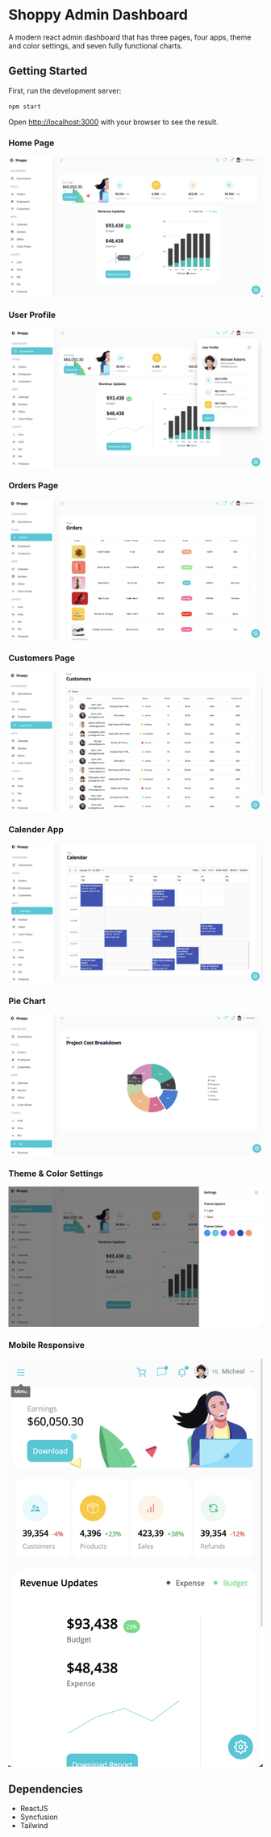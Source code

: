 # Shoppy Admin Dashboard

A modern react admin dashboard that has three pages, four apps, theme and color settings, and seven fully functional charts.


## Getting Started

First, run the development server:

```bash
npm start
```

Open [http://localhost:3000](http://localhost:3000) with your browser to see the result.


### Home Page

!["Home Page"](https://github.com/Fadymain/admin-dashboard/blob/main/src/assets/admin-home.png)

### User Profile

!["User Profile"](<https://github.com/Fadymain/admin-dashboard/blob/main/src/assets/admin-user-profile-badge.png>)

### Orders Page

!["Orders Page"](https://github.com/Fadymain/admin-dashboard/blob/main/src/assets/orders-page.png)

### Customers Page

!["Customers Page"](https://github.com/Fadymain/admin-dashboard/blob/main/src/assets/customers-page.png)

### Calender App

!["Calender App"](https://github.com/Fadymain/admin-dashboard/blob/main/src/assets/calender-app.png)

### Pie Chart

!["Customers Page"](https://github.com/Fadymain/admin-dashboard/blob/main/src/assets/pie-chart.png)

### Theme & Color Settings

!["Theme & Color"](https://github.com/Fadymain/admin-dashboard/blob/main/src/assets/theme-and-color-settings.png)

### Mobile Responsive

!["Mobile Responsive"](https://github.com/Fadymain/admin-dashboard/blob/main/src/assets/mobile-responsive.png)



## Dependencies

- ReactJS
- Syncfusion
- Tailwind

